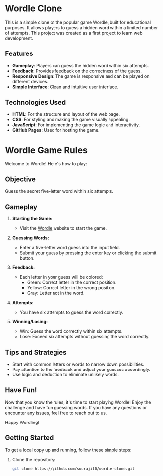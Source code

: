 # Wordle Clone

This is a simple clone of the popular game Wordle, built for educational purposes. It allows players to guess a hidden word within a limited number of attempts. This project was created as a first project to learn web development.

## Features

- **Gameplay**: Players can guess the hidden word within six attempts.
- **Feedback**: Provides feedback on the correctness of the guess.
- **Responsive Design**: The game is responsive and can be played on different devices.
- **Simple Interface**: Clean and intuitive user interface.

## Technologies Used

- **HTML**: For the structure and layout of the web page.
- **CSS**: For styling and making the game visually appealing.
- **JavaScript**: For implementing the game logic and interactivity.
- **GitHub Pages**: Used for hosting the game.
# Wordle Game Rules

Welcome to Wordle! Here's how to play:

## Objective

Guess the secret five-letter word within six attempts.

## Gameplay

1. **Starting the Game:**
    - Visit the [Wordle](https://sourajit0.github.io/wordle_clone/) website to start the game.
      
2. **Guessing Words:**
    - Enter a five-letter word guess into the input field.
    - Submit your guess by pressing the enter key or clicking the submit button.

3. **Feedback:**
    - Each letter in your guess will be colored:
        - Green: Correct letter in the correct position.
        - Yellow: Correct letter in the wrong position.
        - Gray: Letter not in the word.
        
4. **Attempts:**
    - You have six attempts to guess the word correctly.

5. **Winning/Losing:**
    - Win: Guess the word correctly within six attempts.
    - Lose: Exceed six attempts without guessing the word correctly.

## Tips and Strategies

- Start with common letters or words to narrow down possibilities.
- Pay attention to the feedback and adjust your guesses accordingly.
- Use logic and deduction to eliminate unlikely words.

## Have Fun!

Now that you know the rules, it's time to start playing Wordle! Enjoy the challenge and have fun guessing words. If you have any questions or encounter any issues, feel free to reach out to us.

Happy Wordling!

## Getting Started

To get a local copy up and running, follow these simple steps:

1. Clone the repository:
   ```sh
   git clone https://github.com/sourajit0/wordle-clone.git
